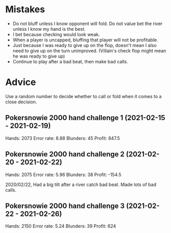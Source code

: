 # Mistakes 

- Do not bluff unless I know opponent will fold. Do not value bet the river unless I know my hand is the best. 
- I bet because checking would look weak. 
- When a player is uncapped, bluffing that player will not be profitable. 
- Just because I was ready to give up on the flop, doesn't mean I also need to give up on the turn unimproved. (Villain's check flop might mean he was ready to give up)
- Continue to play after a bad beat, then make bad calls. 

# Advice

Use a random number to decide whether to call or fold when it comes to a close decision. 

## Pokersnowie 2000 hand challenge 1 (2021-02-15 - 2021-02-19)
Hands: 2073
Error rate: 8.88
Blunders: 45
Profit: 847.5

## Pokersnowie 2000 hand challenge 2 (2021-02-20 - 2021-02-22)
Hands: 2075
Error rate: 5.96
Blunders: 38
Profit: -154.5

2020/02/22, Had a big tilt after a river catch bad beat. Made lots of bad calls.

## Pokersnowie 2000 hand challenge 3 (2021-02-22 - 2021-02-26)
Hands: 2150
Error rate: 5.24
Blunders: 39
Profit: 624
